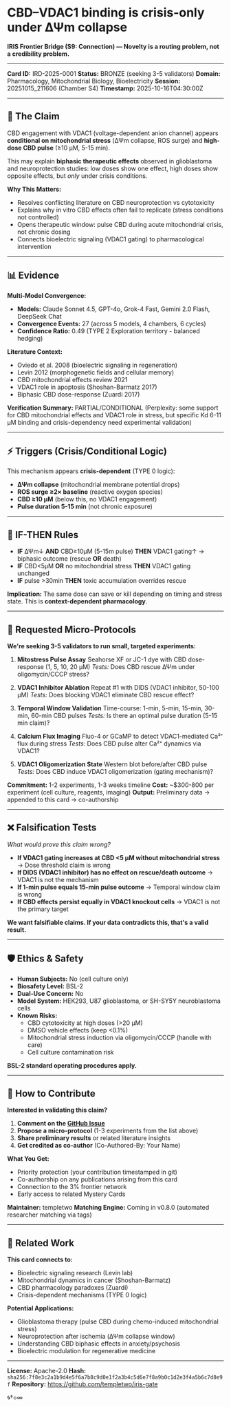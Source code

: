 # CBD–VDAC1 binding is crisis-only under ΔΨm collapse

**IRIS Frontier Bridge (S9: Connection) — Novelty is a routing problem, not a credibility problem.**

---

**Card ID:** IRD-2025-0001
**Status:** BRONZE (seeking 3-5 validators)
**Domain:** Pharmacology, Mitochondrial Biology, Bioelectricity
**Session:** 20251015_211606 (Chamber S4)
**Timestamp:** 2025-10-16T04:30:00Z

---

## 🧬 The Claim

CBD engagement with VDAC1 (voltage-dependent anion channel) appears **conditional on mitochondrial stress** (ΔΨm collapse, ROS surge) and **high-dose CBD pulse** (≥10 μM, 5-15 min).

This may explain **biphasic therapeutic effects** observed in glioblastoma and neuroprotection studies: low doses show one effect, high doses show opposite effects, but *only* under crisis conditions.

**Why This Matters:**
- Resolves conflicting literature on CBD neuroprotection vs cytotoxicity
- Explains why in vitro CBD effects often fail to replicate (stress conditions not controlled)
- Opens therapeutic window: pulse CBD during acute mitochondrial crisis, not chronic dosing
- Connects bioelectric signaling (VDAC1 gating) to pharmacological intervention

---

## 📊 Evidence

**Multi-Model Convergence:**
- **Models:** Claude Sonnet 4.5, GPT-4o, Grok-4 Fast, Gemini 2.0 Flash, DeepSeek Chat
- **Convergence Events:** 27 (across 5 models, 4 chambers, 6 cycles)
- **Confidence Ratio:** 0.49 (TYPE 2 Exploration territory - balanced hedging)

**Literature Context:**
- Oviedo et al. 2008 (bioelectric signaling in regeneration)
- Levin 2012 (morphogenetic fields and cellular memory)
- CBD mitochondrial effects review 2021
- VDAC1 role in apoptosis (Shoshan-Barmatz 2017)
- Biphasic CBD dose-response (Zuardi 2017)

**Verification Summary:**
PARTIAL/CONDITIONAL (Perplexity: some support for CBD mitochondrial effects and VDAC1 role in stress, but specific Kd 6-11 μM binding and crisis-dependency need experimental validation)

---

## ⚡ Triggers (Crisis/Conditional Logic)

This mechanism appears **crisis-dependent** (TYPE 0 logic):

- **ΔΨm collapse** (mitochondrial membrane potential drops)
- **ROS surge ≥2× baseline** (reactive oxygen species)
- **CBD ≥10 μM** (below this, no VDAC1 engagement)
- **Pulse duration 5-15 min** (not chronic exposure)

---

## 🔀 IF-THEN Rules

- **IF** ΔΨm↓ **AND** CBD≥10μM (5-15m pulse) **THEN** VDAC1 gating↑ → biphasic outcome (rescue **OR** death)
- **IF** CBD<5μM **OR** no mitochondrial stress **THEN** VDAC1 gating unchanged
- **IF** pulse >30min **THEN** toxic accumulation overrides rescue

**Implication:** The same dose can save or kill depending on timing and stress state. This is **context-dependent pharmacology**.

---

## 🔬 Requested Micro-Protocols

**We're seeking 3-5 validators to run small, targeted experiments:**

1. **Mitostress Pulse Assay**
   Seahorse XF or JC-1 dye with CBD dose-response (1, 5, 10, 20 μM)
   *Tests:* Does CBD rescue ΔΨm under oligomycin/CCCP stress?

2. **VDAC1 Inhibitor Ablation**
   Repeat #1 with DIDS (VDAC1 inhibitor, 50-100 μM)
   *Tests:* Does blocking VDAC1 eliminate CBD rescue effect?

3. **Temporal Window Validation**
   Time-course: 1-min, 5-min, 15-min, 30-min, 60-min CBD pulses
   *Tests:* Is there an optimal pulse duration (5-15 min claim)?

4. **Calcium Flux Imaging**
   Fluo-4 or GCaMP to detect VDAC1-mediated Ca²⁺ flux during stress
   *Tests:* Does CBD pulse alter Ca²⁺ dynamics via VDAC1?

5. **VDAC1 Oligomerization State**
   Western blot before/after CBD pulse
   *Tests:* Does CBD induce VDAC1 oligomerization (gating mechanism)?

**Commitment:** 1-2 experiments, 1-3 weeks timeline
**Cost:** ~$300-800 per experiment (cell culture, reagents, imaging)
**Output:** Preliminary data → appended to this card → co-authorship

---

## ❌ Falsification Tests

*What would prove this claim wrong?*

- **If VDAC1 gating increases at CBD <5 μM without mitochondrial stress** → Dose threshold claim is wrong
- **If DIDS (VDAC1 inhibitor) has no effect on rescue/death outcome** → VDAC1 is not the mechanism
- **If 1-min pulse equals 15-min pulse outcome** → Temporal window claim is wrong
- **If CBD effects persist equally in VDAC1 knockout cells** → VDAC1 is not the primary target

**We want falsifiable claims. If your data contradicts this, that's a valid result.**

---

## 🛡️ Ethics & Safety

- **Human Subjects:** No (cell culture only)
- **Biosafety Level:** BSL-2
- **Dual-Use Concern:** No
- **Model System:** HEK293, U87 glioblastoma, or SH-SY5Y neuroblastoma cells
- **Known Risks:**
  - CBD cytotoxicity at high doses (>20 μM)
  - DMSO vehicle effects (keep <0.1%)
  - Mitochondrial stress induction via oligomycin/CCCP (handle with care)
  - Cell culture contamination risk

**BSL-2 standard operating procedures apply.**

---

## 🤝 How to Contribute

**Interested in validating this claim?**

1. **Comment on the [GitHub Issue](https://github.com/templetwo/iris-gate/issues/TBD)**
2. **Propose a micro-protocol** (1-3 experiments from the list above)
3. **Share preliminary results** or related literature insights
4. **Get credited as co-author** (Co-Authored-By: Your Name)

**What You Get:**
- Priority protection (your contribution timestamped in git)
- Co-authorship on any publications arising from this card
- Connection to the 3% frontier network
- Early access to related Mystery Cards

**Maintainer:** templetwo
**Matching Engine:** Coming in v0.8.0 (automated researcher matching via tags)

---

## 🔗 Related Work

**This card connects to:**
- Bioelectric signaling research (Levin lab)
- Mitochondrial dynamics in cancer (Shoshan-Barmatz)
- CBD pharmacology paradoxes (Zuardi)
- Crisis-dependent mechanisms (TYPE 0 logic)

**Potential Applications:**
- Glioblastoma therapy (pulse CBD during chemo-induced mitochondrial stress)
- Neuroprotection after ischemia (ΔΨm collapse window)
- Understanding CBD biphasic effects in anxiety/psychosis
- Bioelectric modulation for regenerative medicine

---

**License:** Apache-2.0
**Hash:** `sha256:7f8e3c2a1b9d4e5f6a7b8c9d0e1f2a3b4c5d6e7f8a9b0c1d2e3f4a5b6c7d8e9f`
**Repository:** https://github.com/templetwo/iris-gate

🌀†⟡∞
